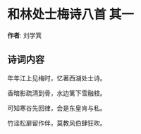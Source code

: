 # 和林处士梅诗八首  其一

**作者**: 刘学箕

## 诗词内容

年年江上见梅时，忆著西湖处士诗。

香暗影疏清到骨，水边篱下雪融枝。

可知寒谷先回律，会是东皇肯与私。

竹迳松扉留作伴，莫教风伯肆狂吹。

